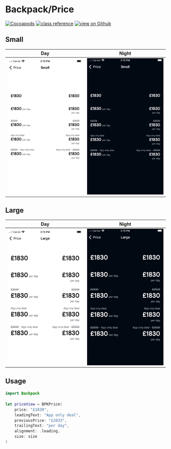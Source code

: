 # Backpack/Price

[![Cocoapods](https://img.shields.io/cocoapods/v/Backpack.svg?style=flat)](https://cocoapods.org/pods/Backpack)
[![class reference](https://img.shields.io/badge/Class%20reference-iOS-blue)](https://backpack.github.io/ios/versions/latest/uikit/Classes/BPKPrice.html)
[![view on Github](https://img.shields.io/badge/Source%20code-GitHub-lightgrey)](https://github.com/Skyscanner/backpack-ios/tree/main/Backpack/Price)

## Small

| Day | Night |
| --- | --- |
| <img src="https://raw.githubusercontent.com/Skyscanner/backpack-ios/main/screenshots/iPhone-price___small_lm.png" alt="" width="375" /> |<img src="https://raw.githubusercontent.com/Skyscanner/backpack-ios/main/screenshots/iPhone-price___small_dm.png" alt="" width="375" /> |

## Large

| Day | Night |
| --- | --- |
| <img src="https://raw.githubusercontent.com/Skyscanner/backpack-ios/main/screenshots/iPhone-price___large_lm.png" alt="" width="375" /> |<img src="https://raw.githubusercontent.com/Skyscanner/backpack-ios/main/screenshots/iPhone-price___large_dm.png" alt="" width="375" /> |


## Usage

```swift
import Backpack

let priceView = BPKPrice(
    price: "£1830",
    leadingText: "App only deal",
    previousPrice: "£2033",
    trailingText: "per day",
    alignment: .leading,
    size: size
)
```